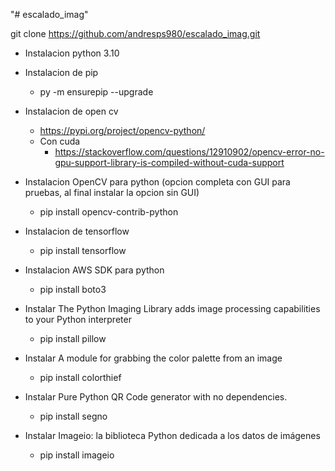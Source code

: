 "# escalado_imag" 


git clone https://github.com/andresps980/escalado_imag.git

* Instalacion python 3.10

* Instalacion de pip
  * py -m ensurepip --upgrade

* Instalacion de open cv
  * https://pypi.org/project/opencv-python/
  * Con cuda
    * https://stackoverflow.com/questions/12910902/opencv-error-no-gpu-support-library-is-compiled-without-cuda-support

*  Instalacion OpenCV para python (opcion completa con GUI para pruebas, al final instalar la opcion sin GUI)
    * pip install opencv-contrib-python

* Instalacion de tensorflow
  * pip install tensorflow

* Instalacion AWS SDK para python
  * pip install boto3

* Instalar The Python Imaging Library adds image processing capabilities to your Python interpreter
  * pip install pillow

* Instalar A module for grabbing the color palette from an image
  * pip install colorthief

* Instalar Pure Python QR Code generator with no dependencies.
  * pip install segno

* Instalar Imageio: la biblioteca Python dedicada a los datos de imágenes
  * pip install imageio